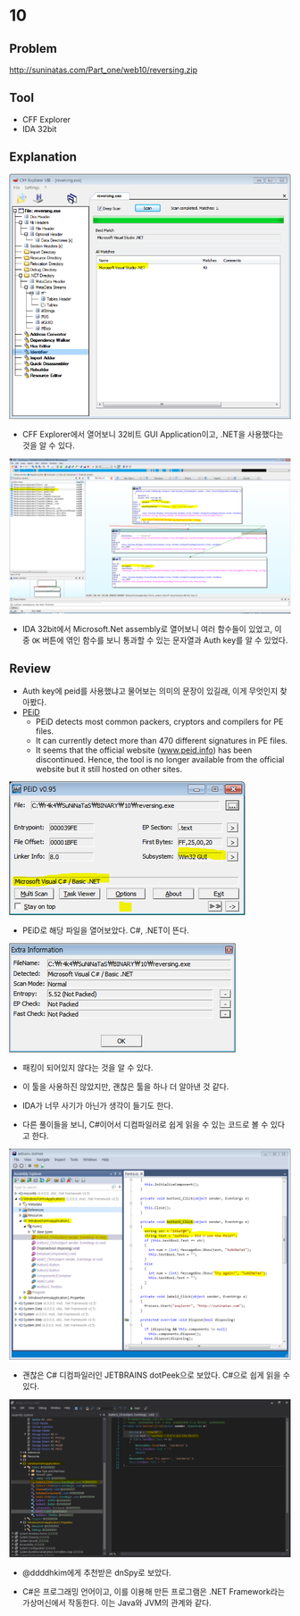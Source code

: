 # 10

## Problem
http://suninatas.com/Part_one/web10/reversing.zip

## Tool
* CFF Explorer
* IDA 32bit

## Explanation
![](./1.PNG?raw=true)
* CFF Explorer에서 열어보니 32비트 GUI Application이고, .NET을 사용했다는 것을 알 수 있다.

![](./2.PNG?raw=true)
* IDA 32bit에서 Microsoft.Net assembly로 열어보니 여러 함수들이 있었고, 이 중 `OK` 버튼에 엮인 함수를 보니 통과할 수 있는 문자열과 Auth key를 알 수 있었다.

## Review
* Auth key에 peid를 사용했냐고 물어보는 의미의 문장이 있길래, 이게 무엇인지 찾아봤다.
* [PEiD](https://www.aldeid.com/wiki/PEiD)
	- PEiD detects most common packers, cryptors and compilers for PE files.
	- It can currently detect more than 470 different signatures in PE files.
	- It seems that the official website (www.peid.info) has been discontinued. Hence, the tool is no longer available from the official website but it still hosted on other sites.
	
![](./3.PNG?raw=true)
* PEiD로 해당 파일을 열어보았다. C#, .NET이 뜬다.

![](./4.PNG?raw=true)
* 패킹이 되어있지 않다는 것을 알 수 있다.
* 이 툴을 사용하진 않았지만, 괜찮은 툴을 하나 더 알아낸 것 같다.
* IDA가 너무 사기가 아닌가 생각이 들기도 한다.

* 다른 풀이들을 보니, C#이어서 디컴파일러로 쉽게 읽을 수 있는 코드로 볼 수 있다고 한다.

![](./5.PNG?raw=true)
* 괜찮은 C# 디컴파일러인 JETBRAINS dotPeek으로 보았다. C#으로 쉽게 읽을 수 있다.

![](./6.PNG?raw=true)
* @ddddhkim에게 추천받은 dnSpy로 보았다. 

* C#은 프로그래밍 언어이고, 이를 이용해 만든 프로그램은 .NET Framework라는 가상머신에서 작동한다. 이는 Java와 JVM의 관계와 같다.